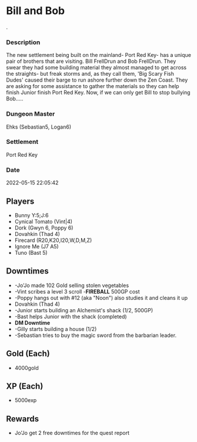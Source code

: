 # Bill and Bob
.
### Description
The new settlement being built on the mainland- Port Red Key- has a unique pair of brothers that are visiting. Bill FrellDrun and Bob FrellDrun. They swear they had some building material they almost managed to get across the straights- but freak storms and, as they call them, 'Big Scary Fish Dudes' caused their barge to run ashore further down the Zen Coast. They are asking for some assistance to gather the materials so they can help finish Junior finish Port Red Key. Now, if we can only get Bill to stop bullying Bob.....
### Dungeon Master
Ehks (Sebastian5, Logan6)
### Settlement
Port Red Key
### Date
2022-05-15 22:05:42
## Players
* Bunny Y:5;J:6
* Cynical Tomato (Vint|4)
* Dork (Gwyn 6, Poppy 6)
* Dovahkin (Thad 4)
* Firecard (R20,K20,I20,W,D,M,Z)
* Ignore Me (J7 A5)
* Tuno (Bast 5)
## Downtimes
* -Jo'Jo made 102 Gold selling stolen vegetables
* -Vint scribes a level 3 scroll -**FIREBALL** 500GP cost
* -Poppy hangs out with #12 (aka "Noon")  also studies it and cleans it up
* Dovahkin (Thad 4)
* -Junior starts building an Alchemist's shack (1/2, 500GP)
* -Bast helps Junior with the shack (completed)
* **DM Downtime**
* -Gilly starts building a house (1/2)
* -Sebastian tries to buy the magic sword from the barbarian leader.
## Gold (Each)
* 4000gold
## XP (Each)
* 5000exp
## Rewards
* Jo'Jo get 2 free downtimes for the quest report